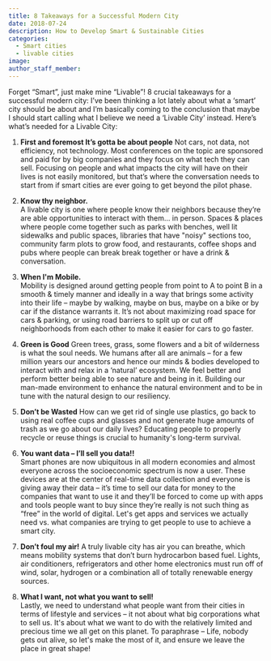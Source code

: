 ```yaml
---
title: 8 Takeaways for a Successful Modern City
date: 2018-07-24
description: How to Develop Smart & Sustainable Cities
categories:
  - Smart cities
  - livable cities
image:
author_staff_member:
---
```


Forget “Smart”, just make mine “Livable”! 8 crucial takeaways for a successful modern city:  I’ve been thinking a lot lately about what a ‘smart’ city should be about and I’m basically coming to the conclusion that maybe I should start calling what I believe we need a ‘Livable City’ instead.  Here’s what’s needed for a Livable City:

1. **First and foremost It’s gotta be about people**
   Not cars, not data, not efficiency, not technology. Most conferences on the topic are sponsored and paid for by big companies and they focus on what tech they can sell. Focusing on people and what impacts the city will have on their lives is not easily monitored, but that’s where the conversation needs to start from if smart cities are ever going to get beyond the pilot phase.

2. **Know thy neighbor.**  
   A livable city is one where people know their neighbors because they’re are able opportunities to interact with them… in person. Spaces & places where people come together such as parks with benches, well lit sidewalks and public spaces, libraries that have "noisy" sections too, community farm plots to grow food, and restaurants, coffee shops and pubs where people can break break together or have a drink & conversation.

3. **When I'm Mobile.**  
   Mobility is designed around getting people from point to A to point B in a smooth & timely manner and ideally in a way that brings some activity into their life – maybe by walking, maybe on bus, maybe on a bike or by car if the distance warrants it. It’s not about maximizing road space for cars & parking, or using road barriers to split up or cut off neighborhoods from each other to make it easier for cars to go faster.

4. **Green is Good**
   Green trees, grass, some flowers and a bit of wilderness is what the soul needs. We humans after all are animals – for a few million years our ancestors and hence our minds & bodies developed to interact with and relax in a ‘natural’ ecosystem. We feel better and perform better being able to see nature and being in it.  Building our man-made environment to enhance the natural environment and to be in tune with the natural design to our resiliency.

5. **Don’t be Wasted**
   How can we get rid of single use plastics, go back to using real coffee cups and glasses and not generate huge amounts of trash as we go about our daily lives? Educating people to properly recycle or reuse things is crucial to humanity's long-term survival.

6. **You want data – I’ll sell you data!!**  
   Smart phones are now ubiquitous in all modern economies and almost everyone across the socioeconomic spectrum is now a user. These devices are at the center of real-time data collection and everyone is giving away their data – it’s time to sell our data for money to the companies that want to use it and they’ll be forced to come up with apps and tools people want to buy since they’re really is not such thing as “free” in the world of digital. Let's get apps and services we actually need vs. what companies are trying to get people to use to achieve a smart city.

7. **Don’t foul my air!**
   A truly livable city has air you can breathe, which means mobility systems that don’t burn hydrocarbon based fuel. Lights, air conditioners, refrigerators and other home electronics must run off of wind, solar, hydrogen or a combination all of totally renewable energy sources.  

8. **What I want, not what you want to sell!**  
   Lastly, we need to understand what people want from their cities in terms of lifestyle and services – it not about what big corporations what to sell us. It's about what we want to do with the relatively limited and precious time we all get on this planet. To paraphrase – Life, nobody gets out alive, so let's make the most of it, and ensure we leave the place in great shape!
